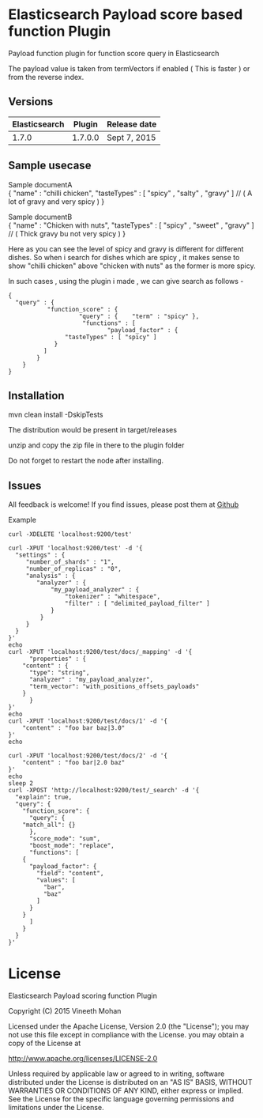 # Elasticsearch Payload score based function Plugin

Payload function plugin for function score query in Elasticsearch

The payload value is taken from termVectors if enabled ( This is faster ) or from the reverse index.

## Versions


| Elasticsearch  | Plugin         | Release date |
| -------------- | -------------- | ------------ |
| 1.7.0          | 1.7.0.0        | Sept 7, 2015 |


## Sample usecase

Sample documentA <br/>
	{
	"name" : "chilli chicken",
	"tasteTypes" : [ "spicy" , "salty" , "gravy" ]   // ( A lot of gravy and very spicy )
	}

Sample documentB <br/>
	{
	"name" : "Chicken with nuts",
	"tasteTypes" : [ "spicy" , "sweet" , "gravy" ]  // ( Thick gravy bu not very spicy )
	}

Here as you can see the level of spicy and gravy is different for different dishes.
So when i search for dishes which are spicy , it makes sense to show "chilli chicken" above "chicken with nuts" as the former is more spicy.

In such cases , using the plugin i made , we can give search as follows -

	{
	  "query" : {
	           "function_score" : {
	                    "query" : {    "term" : "spicy" },
	                     "functions" : [
	                            "payload_factor" : {
	                "tasteTypes" : [ "spicy" ] 
	             }
	          ]
	        }
	    }
	}



## Installation

mvn clean install -DskipTests

The distribution would be present in target/releases

unzip and copy the zip file in there to the plugin folder



Do not forget to restart the node after installing.




## Issues

All feedback is welcome! If you find issues, please post them at [Github](https://github.com/Vineeth-Mohan/elasticsearch-payload-scoring-function/issues)


Example

	curl -XDELETE 'localhost:9200/test'

	curl -XPUT 'localhost:9200/test' -d '{
	  "settings" : {
	     "number_of_shards" : "1",
	     "number_of_replicas" : "0",
	     "analysis" : {
		    "analyzer" : {
		        "my_payload_analyzer" : {
		            "tokenizer" : "whitespace",
		            "filter" : [ "delimited_payload_filter" ]
		        }
		     }
	     }
	  }
	}'
	echo
	curl -XPUT 'localhost:9200/test/docs/_mapping' -d '{
	      "properties" : {
		"content" : {
		  "type": "string",
		  "analyzer" : "my_payload_analyzer",
		  "term_vector": "with_positions_offsets_payloads"
		}
	      }
	}'
	echo
	curl -XPUT 'localhost:9200/test/docs/1' -d '{
	    "content" : "foo bar baz|3.0"
	}'
	echo

	curl -XPUT 'localhost:9200/test/docs/2' -d '{
	    "content" : "foo bar|2.0 baz"
	}'
	echo
	sleep 2
	curl -XPOST 'http://localhost:9200/test/_search' -d '{
	  "explain": true,
	  "query": {
	    "function_score": {
	      "query": {
		"match_all": {}
	      },
	      "score_mode": "sum",
	      "boost_mode": "replace",
	      "functions": [
		{
		  "payload_factor": {
		    "field": "content",
		    "values": [
		      "bar",
		      "baz"
		    ]
		  }
		}
	      ]
	    }
	  }
	}'



# License

Elasticsearch Payload scoring function Plugin

Copyright (C) 2015 Vineeth Mohan

Licensed under the Apache License, Version 2.0 (the "License");
you may not use this file except in compliance with the License.
you may obtain a copy of the License at

http://www.apache.org/licenses/LICENSE-2.0

Unless required by applicable law or agreed to in writing, software
distributed under the License is distributed on an "AS IS" BASIS,
WITHOUT WARRANTIES OR CONDITIONS OF ANY KIND, either express or implied.
See the License for the specific language governing permissions and
limitations under the License.
